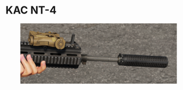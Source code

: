 # KAC NT-4

<figure><img src="../../../../../../.gitbook/assets/изображение_2023-06-18_161339998.png" alt=""><figcaption></figcaption></figure>
